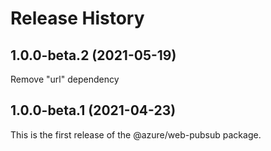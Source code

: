 # Release History
## 1.0.0-beta.2 (2021-05-19)
Remove "url" dependency

## 1.0.0-beta.1 (2021-04-23)

This is the first release of the @azure/web-pubsub package.
